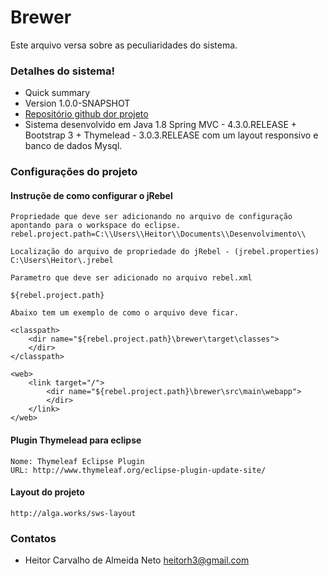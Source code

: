 # Brewer

Este arquivo versa sobre as peculiaridades do sistema. 

### Detalhes do sistema! ###

* Quick summary
* Version 1.0.0-SNAPSHOT
* [Repositório github dor projeto](https://github.com/Heitorh3/brewer.git)
* Sistema desenvolvido em Java 1.8 Spring MVC - 4.3.0.RELEASE + Bootstrap 3 + Thymelead - 3.0.3.RELEASE com um layout responsivo e banco de dados Mysql.

### Configurações do projeto ##

#### Instruçõe de como configurar o jRebel
	Propriedade que deve ser adicionando no arquivo de configuração apontando para o workspace do eclipse.
	rebel.project.path=C:\\Users\\Heitor\\Documents\\Desenvolvimento\\
	
	Localização do arquivo de propriedade do jRebel - (jrebel.properties)
	C:\Users\Heitor\.jrebel
	
	Parametro que deve ser adicionado no arquivo rebel.xml 
	
	${rebel.project.path} 
		
	Abaixo tem um exemplo de como o arquivo deve ficar.
		
	<classpath>
		<dir name="${rebel.project.path}\brewer\target\classes">
		</dir>
	</classpath>

	<web>
		<link target="/">
			<dir name="${rebel.project.path}\brewer\src\main\webapp">
			</dir>
		</link>
	</web>
		
		

#### Plugin Thymelead para eclipse 
	Nome: Thymeleaf Eclipse Plugin
	URL: http://www.thymeleaf.org/eclipse-plugin-update-site/


#### Layout do projeto 
	http://alga.works/sws-layout
	
	


### Contatos ###

* Heitor Carvalho de Almeida Neto heitorh3@gmail.com